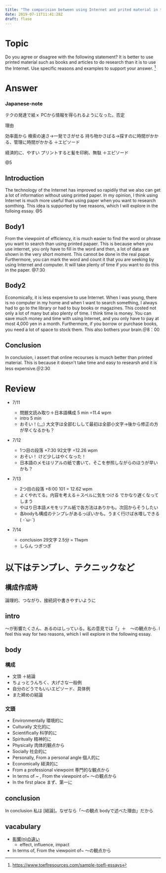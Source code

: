 ```yaml
---
title: "The comparision between using Internet and prited material in terms of doing research"
date: 2019-07-11T11:41:28Z
draft: flase
---
```


# Topic
Do you agree or disagree with the following statement? It is better to use printed material such as books and articles to do research than it is to use the Internet. Use specific reasons and examples to support your answer.
[^quoted from]

[^quoted from]: https://www.toeflresources.com/sample-toefl-essays

# Answer
### Japanese-note
テクの発達で紙ｘ PCから情報を得られるようになった。否定

理由

効率面から
    検索の速さ→一発でさがせる
    持ち物かさばる→探すのに時間がかかる、管理に時間がかかる
    ＋エピソード

経済的に、やすい
    プリントすると髪を印刷、無駄
    ＋エピソード

@5

## Introduction
The technology of the Internet has improved so rapidily that we also can get a lot of  information without using printed paper. In my opinion,  I think using Internet is much more useful than using paper when you want to research somthing. This idea is supported by twe reasons, which I will explore in the folloing essay. @5

## Body1
From the viewpoint of efficiency, it is much easier to find the word or phrase you want to search than using printed papaer. This is because when you use internet, you only have to fill in the word and then, a lot of data are shown in the very short moment. This cannot be done in the real papar. Furthermore, you can mark the word and count it that you are seeking by using Internet and computer. It will take plenty of time if you want to do this in the paper. @7:30


## Body2
Economically, it is less expensive to use Internet. When I was young, there is no computer in my home and when I want to search something, I always had to go to the library or had to buy books or magazines. This costed not only a lot of many but also plenty of time. I think time is money. You can save much money and time with using Internet, and you only have to pay at most 4,000 yen in a month. Furthermore, if you borrow or purchase books, you need a lot of space to stock them. This also bothers your brain.＠8：00

## Conclusion
In conclusion, i assert that online recourses is musch better than printed material. This is because it doesn't take time and easy to researsh and it is less expensive.＠2:30

# Review
* 7/11 
  * 問題文読み取り＋日本語構成 5 min =11.4 wpm
  * intro 5 min
  * おそい！(;_;)  大文字は全部むしして最初は全部小文字→後から修正の方が早くなるかも？

* 7/12
  * 1つ目の段落 +7:30 92文字 =12.26 wpm
  * おそい！ けど少しはやくなった！
  * 日本語のメモはリアルの紙で書いて、そこを参照しながらのほうが早いかも？

* 7/13
  * 2つ目の段落 +8:00 101 = 12.62 wpm
  * よくやれてる。内容を考える＋スペルに気をつける でかなり遅くなってしまう
  * やはり日本語メモをリアル紙で各方法はありかも。次回からそうしたい
  * 各bodyも構成のテンプレがあるっぽいかも。うまく行けば水増しできる( ･`ω･´)

* 7/14
  * conclusion 29文字 2.5分 = 11wpm
  * しらん つぎつぎ

# 以下はテンプレ、テクニックなど
## 構成作成時
論理的、つながり、接続詞や書きやすいように

## intro
〜が影響たくさん、あるのはしっている。私の意見では「」＋　〜の観点から. I feel this way for two reasons, which I will explore in the following essay.

## body
### 構成
* 文頭 ＋結論
* ちょっとうんちく、大げさな一般例
* 自分のどうでもいいエピソード、具体例
* また締めの結論

### 文頭
* Environmentally 環境的に
* Culturally 文化的に
* Scientifically 科学的に
* Spiritually 精神的に
* Physically 肉体的観点から
* Socially 社会的に
* Personally, From a personal angle 個人的に
* Economically 経済的に
* From a professional viewpoint 専門的な観点から
* In terms of ~ , From the viewpoint of~ 〜の観点から
* In the first place まず、第一に


## conclusion
In conclusion 私は [結論]。なぜなら「〜の観点 bodyで述べた理由」だから

## vacabulary
* [影響(n)の違い](https://je.at.webry.info/201209/article_29.html)
  * effect, influence, impact 
* In terms of, From the viewpoint of~ 〜の観点から